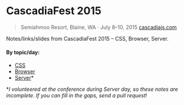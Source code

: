# CascadiaFest 2015
> Semiahmoo Resort, Blaine, WA · July 8–10, 2015
> [cascadiajs.com](http://cascadiajs.com)

Notes/links/slides from CascadiaFest 2015 – CSS, Browser, Server.

#### By topic/day:
- [CSS](https://github.com/markpalfreeman/cascadiafest2015/tree/master/CSS)
- [Browser](https://github.com/markpalfreeman/cascadiafest2015/tree/master/Browser)
- [Server](https://github.com/markpalfreeman/cascadiafest2015/tree/master/Server)*

**I volunteered at the conference during Server day, so these notes are incomplete. If you can fill in the gaps, send a pull request*!
